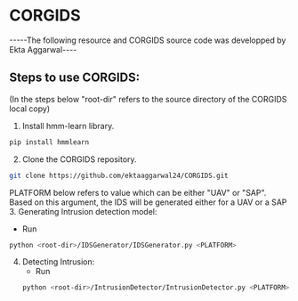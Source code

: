 # CORGIDS

-----The following resource and CORGIDS source code was developped by Ekta Aggarwal----

## Steps to use CORGIDS:
(In the steps below "root-dir" refers to the source directory of the CORGIDS local copy)

1. Install hmm-learn library.
```bash
pip install hmmlearn
```
2. Clone the CORGIDS repository.
```bash
git clone https://github.com/ektaaggarwal24/CORGIDS.git
```

PLATFORM below refers to value which can be either "UAV" or "SAP". Based on this argument, the IDS will be generated either for a UAV or a SAP
3. Generating Intrusion detection model:
   - Run 
   ```bash
   python <root-dir>/IDSGenerator/IDSGenerator.py <PLATFORM>
   ```
   
4. Detecting Intrusion:
   - Run
   ```bash
   python <root-dir>/IntrusionDetector/IntrusionDetector.py <PLATFORM>
   ```
 
